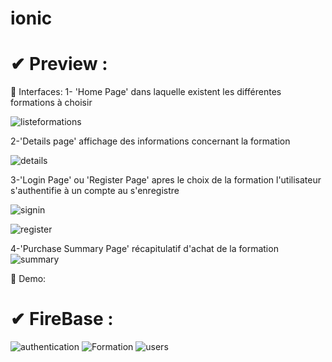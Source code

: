 # ionic
✔ Preview :
= 
🔸 Interfaces:
  1- 'Home Page' dans laquelle existent les différentes formations à choisir 
  
![listeformations](https://user-images.githubusercontent.com/87330491/162618144-a24a0969-0ceb-4358-a448-07044f7cd8bd.png)

  2-'Details page' affichage des informations concernant la formation 
  
 ![details](https://user-images.githubusercontent.com/87330491/162618171-e319071a-635c-4619-b735-8e8afc03a2f8.png)

  
  3-'Login Page' ou 'Register Page' apres le choix de la formation l'utilisateur s'authentifie à un compte au s'enregistre 
  
![signin](https://user-images.githubusercontent.com/87330491/162618181-c28e7103-01e6-4e3c-9b34-4425d156a70a.png)

![register](https://user-images.githubusercontent.com/87330491/162537912-529a46b3-5390-4263-a494-fdd00ee55010.PNG)

  4-'Purchase Summary Page' récapitulatif d'achat de la formation
  ![summary](https://user-images.githubusercontent.com/87330491/162618185-eca66224-b4aa-40f7-b2e8-a04aae4e6e44.png)

  
  🔸 Demo:
  
✔ FireBase : 
=
![authentication](https://user-images.githubusercontent.com/87330491/162617087-353eaae3-4971-4dd0-a6cb-bd20fda806ce.png)
![Formation](https://user-images.githubusercontent.com/87330491/162617089-9530cf0f-d610-407b-b610-0dc50e8d2480.png)
![users](https://user-images.githubusercontent.com/87330491/162617115-af16c625-bffe-47c3-85e0-745475296585.png)


